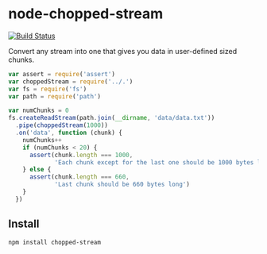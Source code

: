 node-chopped-stream
===================

[![Build Status](https://travis-ci.org/abi/node-chopped-stream.png)](https://travis-ci.org/abi/node-chopped-stream)

Convert any stream into one that gives you data in user-defined sized chunks.

```javascript
var assert = require('assert')
var choppedStream = require('../.')
var fs = require('fs')
var path = require('path')

var numChunks = 0
fs.createReadStream(path.join(__dirname, 'data/data.txt'))
  .pipe(choppedStream(1000))
  .on('data', function (chunk) {
    numChunks++
    if (numChunks < 20) {
      assert(chunk.length === 1000,
             'Each chunk except for the last one should be 1000 bytes long')
    } else {
      assert(chunk.length === 660,
             'Last chunk should be 660 bytes long')
    }
  })
```

Install
------------

`npm install chopped-stream`